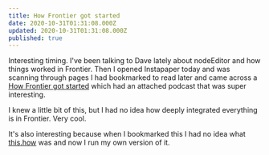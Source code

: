 ```yaml
---
title: How Frontier got started
date: 2020-10-31T01:31:08.000Z
updated: 2020-10-31T01:31:08.000Z
published: true
---
```


Interesting timing. I've been talking to Dave lately about nodeEditor and how things worked in Frontier. Then I opened Instapaper today and was scanning through pages I had bookmarked to read later and came across a <a href="http://this.how/frontier/howFrontierGotStarted.opml">How Frontier got started</a> which had an attached podcast that was super interesting.

I knew a little bit of this, but I had no idea how deeply integrated everything is in Frontier. Very cool.

It's also interesting because when I bookmarked this I had no idea what <a href="http://this.how/">this.how</a> was and now I run my own version of it.

